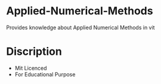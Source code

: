# Applied-Numerical-Methods
Provides knowledge about Applied Numerical Methods in vit  

# Discription
* Mit Licenced
* For Educational Purpose
